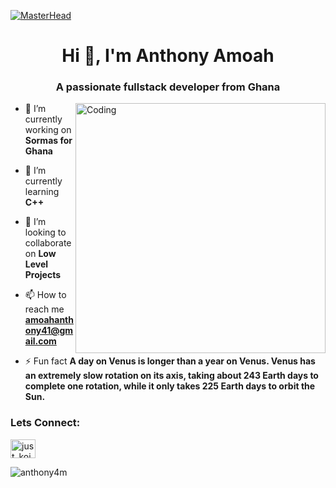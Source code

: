 [![MasterHead](https://cdn.dribbble.com/users/416610/screenshots/4801105/coding_desk_flat_vector_ui_ux_design_illustration_motion_animation_gif2.gif)](bannnergif)
<h1 align="center">Hi 👋, I'm Anthony Amoah</h1>
<h3 align="center">A passionate fullstack developer from Ghana</h3>
<img align="right" alt="Coding" width="400" src="https://media.giphy.com/media/ZVik7pBtu9dNS/giphy.gif" alt="coding-gif">

- 🔭 I’m currently working on **Sormas for Ghana**

- 🌱 I’m currently learning **C++**

- 👯 I’m looking to collaborate on **Low Level Projects**

- 📫 How to reach me **amoahanthony41@gmail.com**

- ⚡ Fun fact **A day on Venus is longer than a year on Venus. Venus has an extremely slow rotation on its axis, taking about 243 Earth days to complete one rotation, while it only takes 225 Earth days to orbit the Sun.**

<h3 align="left">Lets Connect:</h3>
<p align="left">
<a href="https://twitter.com/just_kojo" target="blank"><img align="center" src="https://raw.githubusercontent.com/rahuldkjain/github-profile-readme-generator/master/src/images/icons/Social/twitter.svg" alt="just_kojo" height="30" width="40" /></a>
</p>

<p><img align="center" src="https://github-readme-stats.vercel.app/api/top-langs?username=anthony4m&show_icons=true&locale=en&layout=compact" alt="anthony4m" /></p>
